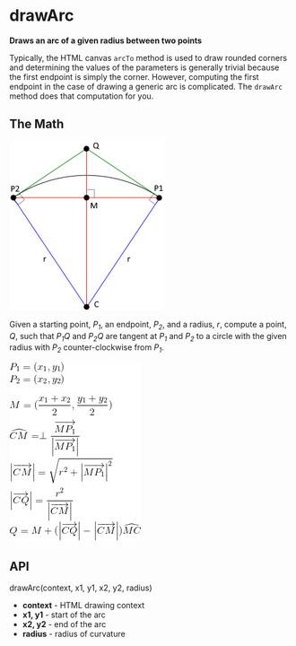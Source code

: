 # drawArc

**Draws an arc of a given radius between two points**

Typically, the HTML canvas `arcTo` method is used to draw rounded corners and determining the values of the parameters is generally trivial because the first endpoint is simply the corner. However, computing the first endpoint in the case of drawing a generic arc is complicated. The `drawArc` method does that computation for you.

## The Math

![Diagram](diagram.png)

Given a starting point, *P<sub>1</sub>*, an endpoint, *P<sub>2</sub>*, and a radius, *r*, compute a point, *Q*, such that *P<sub>1</sub>Q* and *P<sub>2</sub>Q* are tangent at *P<sub>1</sub>* and *P<sub>2</sub>* to a circle with the given radius with *P<sub>2</sub>* counter-clockwise from *P<sub>1</sub>*.

![Derivation](derivation.png)
<!--
	\\ P_{1} = ( x_{1} , y_{1} ) \\ P_{2} = ( x_{2} , y_{2} ) \\ \\ M = ( \frac{ x_{1} + x_{2} }{2} , \frac{ y_{1} + y_{2} } {2}) \\ \\ \widehat{MQ} = \perp \frac { \overrightarrow{MP_{1}} } { \left | \overrightarrow{MP_{1}} \right | } \\ \\ \left | \overrightarrow{CM} \right | = \sqrt{ r^2 - \left |\overrightarrow{MP_{1}} \right |^2 } \\ \\ \left | \overrightarrow {CQ} \right | = \frac { r^2 } { \left | \overrightarrow{CM} \right | } \\ \\ Q = M + ( \left | \overrightarrow{CQ} \right | - \left | \overrightarrow{CM} \right | ) \widehat{MQ}
-->

## API

drawArc(context, x1, y1, x2, y2, radius)

 * **context** - HTML drawing context
 * **x1, y1** - start of the arc
 * **x2, y2** - end of the arc
 * **radius** - radius of curvature

